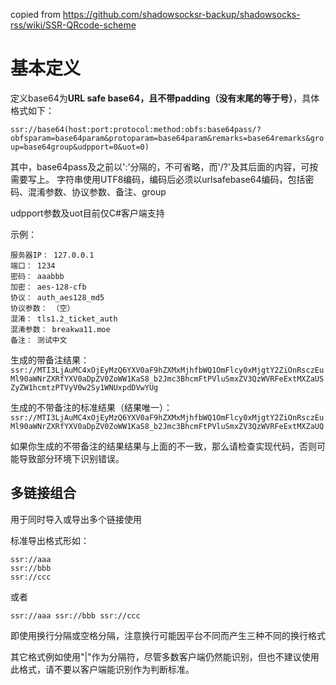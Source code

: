 copied from https://github.com/shadowsocksr-backup/shadowsocks-rss/wiki/SSR-QRcode-scheme
# 基本定义 #

定义base64为**URL safe base64，且不带padding（没有末尾的等于号）**，具体格式如下：

`ssr://base64(host:port:protocol:method:obfs:base64pass/?obfsparam=base64param&protoparam=base64param&remarks=base64remarks&group=base64group&udpport=0&uot=0)`

其中，base64pass及之前以':'分隔的，不可省略，而'/?'及其后面的内容，可按需要写上。
字符串使用UTF8编码，编码后必须以urlsafebase64编码，包括密码、混淆参数、协议参数、备注、group

udpport参数及uot目前仅C#客户端支持

示例：

```text
服务器IP： 127.0.0.1
端口： 1234
密码： aaabbb
加密： aes-128-cfb
协议： auth_aes128_md5
协议参数： （空）
混淆： tls1.2_ticket_auth
混淆参数： breakwa11.moe
备注： 测试中文
```

生成的带备注结果：  
`ssr://MTI3LjAuMC4xOjEyMzQ6YXV0aF9hZXMxMjhfbWQ1OmFlcy0xMjgtY2ZiOnRsczEuMl90aWNrZXRfYXV0aDpZV0ZoWW1KaS8_b2Jmc3BhcmFtPVluSmxZV3QzWVRFeExtMXZaUSZyZW1hcmtzPTVyV0w2Sy1WNUxpdDVwYUg`

生成的不带备注的标准结果（结果唯一）：  
`ssr://MTI3LjAuMC4xOjEyMzQ6YXV0aF9hZXMxMjhfbWQ1OmFlcy0xMjgtY2ZiOnRsczEuMl90aWNrZXRfYXV0aDpZV0ZoWW1KaS8_b2Jmc3BhcmFtPVluSmxZV3QzWVRFeExtMXZaUQ`

如果你生成的不带备注的结果结果与上面的不一致，那么请检查实现代码，否则可能导致部分环境下识别错误。

## 多链接组合 ##

用于同时导入或导出多个链接使用

标准导出格式形如：

```text
ssr://aaa
ssr://bbb
ssr://ccc
```

或者

```text
ssr://aaa ssr://bbb ssr://ccc
```

即使用换行分隔或空格分隔，注意换行可能因平台不同而产生三种不同的换行格式

其它格式例如使用"|"作为分隔符，尽管多数客户端仍然能识别，但也不建议使用此格式，请不要以客户端能识别作为判断标准。

